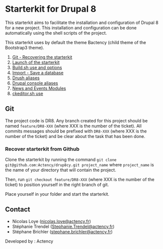 # Starterkit for Drupal 8

This starterkit aims to facilitate the installation and configuration of Drupal 8 for a new project. This installation and configuration can be done automatically using the shell scripts of the project.

This starterkit uses by default the theme Bactency (child theme of the Bootstrap3 theme).


1. [Git - Recovering the starterkit](#git)
2. [Launch of the starterkit](scripts/drupal/README.md)
3. [Build.sh use and options](scripts/drupal/README.md)
4. [Import - Save a database](data/README.md)
5. [Drush aliases](bin/drush/README.md)
6. [Drupal console aliases ]()
7. [News and Events Modules](web/modules/features/README.md)
8. [ckeditor.sh use](scripts/drupal/README.md)

## Git <a id="git"></a>
The project code is DR8. Any branch created for this project should be named `feature/DR8-XXX` (where XXX is the number of the ticket).
All commits messages should be prefixed with `DR8-XXX` (where XXX is the number of the ticket) and be clear about the task that has been done.

### Recover starterkit from Github

Clone the starterkit by running the command `git clone git@github.com:Actency/drup8cy.git project_name` where `project_name` is the name of your directory that will contain the project.

Then, run `git checkout feature/DR8-XXX` (where XXX is the number of the ticket) to position yourself in the right branch of git.

Place yourself in your folder and start the starterkit.

## Contact
- Nicolas Loye (nicolas.loye@actency.fr)
- Stéphanie Trendel (Stephanie.Trendel@actency.fr)
- Stéphane Brichler (stephane.brichler@actency.fr)

Developed by : Actency